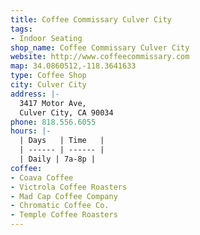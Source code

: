 ```yaml
---
title: Coffee Commissary Culver City
tags:
- Indoor Seating
shop_name: Coffee Commissary Culver City
website: http://www.coffeecommissary.com
map: 34.0860512,-118.3641633
type: Coffee Shop
city: Culver City
address: |-
  3417 Motor Ave,
  Culver City, CA 90034
phone: 818.556.6055
hours: |-
  | Days   | Time   |
  | ------ | ------ |
  | Daily | 7a-8p |
coffee:
- Coava Coffee
- Victrola Coffee Roasters
- Mad Cap Coffee Company
- Chromatic Coffee Co.
- Temple Coffee Roasters
---
```



